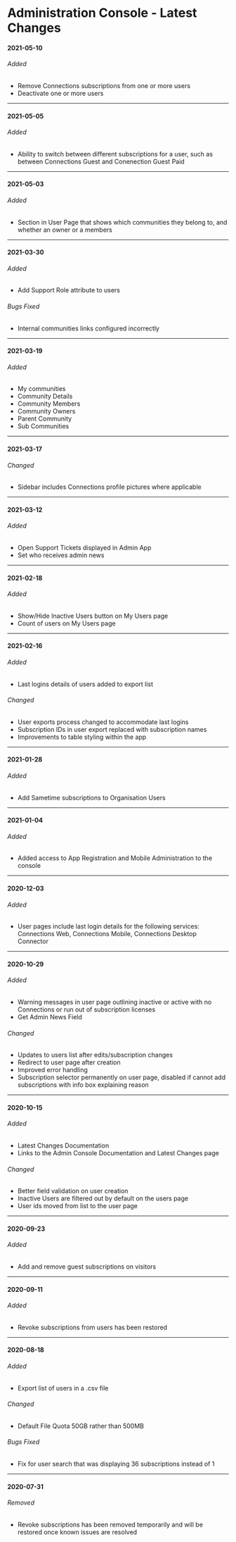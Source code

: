# Administration Console - Latest Changes

#### 2021-05-10

###### Added

- Remove Connections subscriptions from one or more users
- Deactivate one or more users

---

#### 2021-05-05

###### Added

- Ability to switch between different subscriptions for a user, such as between Connections Guest and Conenection Guest Paid

---

#### 2021-05-03

###### Added

- Section in User Page that shows which communities they belong to, and whether an owner or a members

---

#### 2021-03-30

###### Added

- Add Support Role attribute to users

###### Bugs Fixed

- Internal communities links configured incorrectly

---

#### 2021-03-19

###### Added

- My communities
- Community Details
- Community Members
- Community Owners
- Parent Community
- Sub Communities

---

#### 2021-03-17

###### Changed

- Sidebar includes Connections profile pictures where applicable

---

#### 2021-03-12

###### Added

- Open Support Tickets displayed in Admin App
- Set who receives admin news

---

#### 2021-02-18

###### Added

- Show/Hide Inactive Users button on My Users page
- Count of users on My Users page

---

#### 2021-02-16

###### Added

- Last logins details of users added to export list

###### Changed

- User exports process changed to accommodate last logins
- Subscription IDs in user export replaced with subscription names
- Improvements to table styling within the app

---

#### 2021-01-28

###### Added

- Add Sametime subscriptions to Organisation Users

---

#### 2021-01-04

###### Added

- Added access to App Registration and Mobile Administration to the console

---

#### 2020-12-03

###### Added

- User pages include last login details for the following services: Connections Web, Connections Mobile, Connections Desktop Connector

---

#### 2020-10-29

###### Added

- Warning messages in user page outlining inactive or active with no Connections or run out of subscription licenses
- Get Admin News Field

###### Changed

- Updates to users list after edits/subscription changes
- Redirect to user page after creation
- Improved error handling
- Subscription selector permanently on user page, disabled if cannot add subscriptions with info box explaining reason

---

#### 2020-10-15

###### Added

- Latest Changes Documentation
- Links to the Admin Console Documentation and Latest Changes page

###### Changed

- Better field validation on user creation
- Inactive Users are filtered out by default on the users page
- User ids moved from list to the user page

---

#### 2020-09-23

###### Added

- Add and remove guest subscriptions on visitors

---

#### 2020-09-11

###### Added

- Revoke subscriptions from users has been restored

---

#### 2020-08-18

###### Added

- Export list of users in a .csv file

###### Changed

- Default File Quota 50GB rather than 500MB

###### Bugs Fixed

- Fix for user search that was displaying 36 subscriptions instead of 1

---

#### 2020-07-31

###### Removed

- Revoke subscriptions has been removed temporarily and will be restored once known issues are resolved

